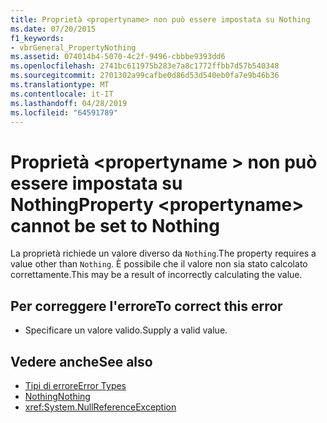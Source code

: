 ```yaml
---
title: Proprietà <propertyname> non può essere impostata su Nothing
ms.date: 07/20/2015
f1_keywords:
- vbrGeneral_PropertyNothing
ms.assetid: 074014b4-5070-4c2f-9496-cbbbe9393dd6
ms.openlocfilehash: 2741bc611975b283e7a8c1772ffbb7d57b540348
ms.sourcegitcommit: 2701302a99cafbe0d86d53d540eb0fa7e9b46b36
ms.translationtype: MT
ms.contentlocale: it-IT
ms.lasthandoff: 04/28/2019
ms.locfileid: "64591789"
---
```

# <a name="property-propertyname-cannot-be-set-to-nothing"></a><span data-ttu-id="4bc32-102">Proprietà \<propertyname > non può essere impostata su Nothing</span><span class="sxs-lookup"><span data-stu-id="4bc32-102">Property \<propertyname> cannot be set to Nothing</span></span>
<span data-ttu-id="4bc32-103">La proprietà richiede un valore diverso da `Nothing`.</span><span class="sxs-lookup"><span data-stu-id="4bc32-103">The property requires a value other than `Nothing`.</span></span> <span data-ttu-id="4bc32-104">È possibile che il valore non sia stato calcolato correttamente.</span><span class="sxs-lookup"><span data-stu-id="4bc32-104">This may be a result of incorrectly calculating the value.</span></span>  
  
## <a name="to-correct-this-error"></a><span data-ttu-id="4bc32-105">Per correggere l'errore</span><span class="sxs-lookup"><span data-stu-id="4bc32-105">To correct this error</span></span>  
  
- <span data-ttu-id="4bc32-106">Specificare un valore valido.</span><span class="sxs-lookup"><span data-stu-id="4bc32-106">Supply a valid value.</span></span>  
  
## <a name="see-also"></a><span data-ttu-id="4bc32-107">Vedere anche</span><span class="sxs-lookup"><span data-stu-id="4bc32-107">See also</span></span>

- [<span data-ttu-id="4bc32-108">Tipi di errore</span><span class="sxs-lookup"><span data-stu-id="4bc32-108">Error Types</span></span>](../../visual-basic/programming-guide/language-features/error-types.md)
- [<span data-ttu-id="4bc32-109">Nothing</span><span class="sxs-lookup"><span data-stu-id="4bc32-109">Nothing</span></span>](../../visual-basic/language-reference/nothing.md)
- <xref:System.NullReferenceException>

